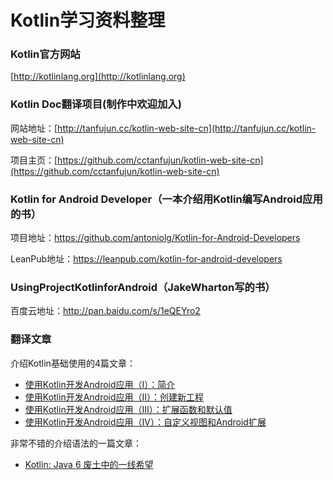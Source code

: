 # Kotlin学习资料整理

### Kotlin官方网站 

[http://kotlinlang.org](http://kotlinlang.org)

### Kotlin Doc翻译项目(制作中欢迎加入)

网站地址：[http://tanfujun.cc/kotlin-web-site-cn](http://tanfujun.cc/kotlin-web-site-cn)  

项目主页：[https://github.com/cctanfujun/kotlin-web-site-cn](https://github.com/cctanfujun/kotlin-web-site-cn)

### Kotlin for Android Developer（一本介绍用Kotlin编写Android应用的书）  

项目地址：https://github.com/antoniolg/Kotlin-for-Android-Developers    

LeanPub地址：https://leanpub.com/kotlin-for-android-developers  

### UsingProjectKotlinforAndroid（JakeWharton写的书）

百度云地址：http://pan.baidu.com/s/1eQEYro2

### 翻译文章

介绍Kotlin基础使用的4篇文章：  

* [使用Kotlin开发Android应用（I）：简介](http://www.jianshu.com/p/b6a2cda2f806)  
* [使用Kotlin开发Android应用（II）：创建新工程](http://www.jianshu.com/p/03bba63474f7)
* [使用Kotlin开发Android应用（III）：扩展函数和默认值](http://www.jianshu.com/p/b0d4da2c8c5f)
* [使用Kotlin开发Android应用（IV）：自定义视图和Android扩展](http://www.jianshu.com/p/751b4ab19d2a)

非常不错的介绍语法的一篇文章：

* [Kotlin: Java 6 废土中的一线希望](https://realm.io/cn/news/droidcon-michael-pardo-kotlin/)
 




